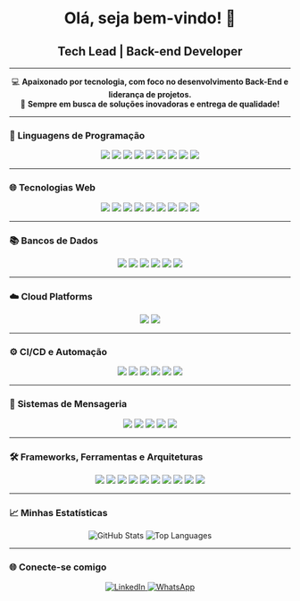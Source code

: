 <h1 align="center">Olá, seja bem-vindo! 👋</h1>
<h2 align="center">Tech Lead | Back-end Developer</h2>

---

<div align="center">

💻 **Apaixonado por tecnologia, com foco no desenvolvimento Back-End e liderança de projetos.**  
🚀 **Sempre em busca de soluções inovadoras e entrega de qualidade!**

</div>

---

### 🔧 **Linguagens de Programação**
<div align="center">
  <img src="https://img.shields.io/badge/PHP-777BB4?style=for-the-badge&logo=php&logoColor=white"/>
  <img src="https://img.shields.io/badge/JavaScript-F7DF1E?style=for-the-badge&logo=javascript&logoColor=black"/>
  <img src="https://img.shields.io/badge/TypeScript-007ACC?style=for-the-badge&logo=typescript&logoColor=white"/>
  <img src="https://img.shields.io/badge/Python-3776AB?style=for-the-badge&logo=python&logoColor=white"/>
  <img src="https://img.shields.io/badge/Visual%20Basic-9458F7?style=for-the-badge&logo=visual-basic&logoColor=white"/>
  <img src="https://img.shields.io/badge/VBA-2746A1?style=for-the-badge&logo=visual-basic&logoColor=white"/>
  <img src="https://img.shields.io/badge/Java-007396?style=for-the-badge&logo=java&logoColor=white"/>
  <img src="https://img.shields.io/badge/Spring%20Boot-6DB33F?style=for-the-badge&logo=springboot&logoColor=white"/>
  <img src="https://img.shields.io/badge/Spring%20Cloud-6DB33F?style=for-the-badge&logo=springcloud&logoColor=white"/>
</div>

---

### 🌐 **Tecnologias Web**
<div align="center">
  <img src="https://img.shields.io/badge/HTML-E34F26?style=for-the-badge&logo=html5&logoColor=white"/>
  <img src="https://img.shields.io/badge/CSS-1572B6?style=for-the-badge&logo=css3&logoColor=white"/>
  <img src="https://img.shields.io/badge/JavaScript-F7DF1E?style=for-the-badge&logo=javascript&logoColor=black"/>
  <img src="https://img.shields.io/badge/TypeScript-007ACC?style=for-the-badge&logo=typescript&logoColor=white"/>
  <img src="https://img.shields.io/badge/React-20232A?style=for-the-badge&logo=react&logoColor=61DAFB"/>
  <img src="https://img.shields.io/badge/Angular-E23237?style=for-the-badge&logo=angular&logoColor=white"/>
  <img src="https://img.shields.io/badge/Bootstrap-563D7C?style=for-the-badge&logo=bootstrap&logoColor=white"/>
  <img src="https://img.shields.io/badge/Tailwind%20CSS-06B6D4?style=for-the-badge&logo=tailwindcss&logoColor=white"/>
  <img src="https://img.shields.io/badge/GraphQL-E10098?style=for-the-badge&logo=graphql&logoColor=white"/>
</div>

---

### 📚 **Bancos de Dados**
<div align="center">
  <img src="https://img.shields.io/badge/MySQL-00000F?style=for-the-badge&logo=mysql&logoColor=white"/>
  <img src="https://img.shields.io/badge/PostgreSQL-316192?style=for-the-badge&logo=postgresql&logoColor=white"/>
  <img src="https://img.shields.io/badge/MongoDB-4EA94B?style=for-the-badge&logo=mongodb&logoColor=white"/>
  <img src="https://img.shields.io/badge/Amazon%20DynamoDB-4053D6?style=for-the-badge&logo=Amazon%20DynamoDB&logoColor=white"/>
  <img src="https://img.shields.io/badge/Redis-%23DD0031.svg?style=for-the-badge&logo=redis&logoColor=white"/>
  <img src="https://img.shields.io/badge/H2-000000?style=for-the-badge&logo=h2&logoColor=white"/>
</div>

---

### ☁️ **Cloud Platforms**
<div align="center">
  <img src="https://img.shields.io/badge/Amazon%20AWS-232F3E?style=for-the-badge&logo=amazon-aws&logoColor=white"/>
  <img src="https://img.shields.io/badge/Google%20Cloud-4285F4?style=for-the-badge&logo=google-cloud&logoColor=white"/>
</div>

---

### ⚙️ **CI/CD e Automação**
<div align="center">
  <img src="https://img.shields.io/badge/GitHub%20Actions-2088FF?style=for-the-badge&logo=github-actions&logoColor=white"/>
  <img src="https://img.shields.io/badge/Jenkins-D24939?style=for-the-badge&logo=jenkins&logoColor=white"/>
  <img src="https://img.shields.io/badge/TravisCI-3E8BFF?style=for-the-badge&logo=travis&logoColor=white"/>
  <img src="https://img.shields.io/badge/CircleCI-000000?style=for-the-badge&logo=circleci&logoColor=white"/>
  <img src="https://img.shields.io/badge/AWS%20CodePipeline-FF9900?style=for-the-badge&logo=amazon-aws&logoColor=white"/>
  <img src="https://img.shields.io/badge/GitLab%20CI%2FCD-FCA121?style=for-the-badge&logo=gitlab&logoColor=white"/>
</div>

---

### 📩 **Sistemas de Mensageria**
<div align="center">
  <img src="https://img.shields.io/badge/Amazon%20SQS-FF9900?style=for-the-badge&logo=amazon-aws&logoColor=white"/>
  <img src="https://img.shields.io/badge/SNS-232F3E?style=for-the-badge&logo=amazon-aws&logoColor=white"/>
  <img src="https://img.shields.io/badge/RabbitMQ-FF6600?style=for-the-badge&logo=rabbitmq&logoColor=white"/>
  <img src="https://img.shields.io/badge/Apache%20Kafka-231F20?style=for-the-badge&logo=apache-kafka&logoColor=white"/>
  <img src="https://img.shields.io/badge/Google%20Pub/Sub-4285F4?style=for-the-badge&logo=google-cloud&logoColor=white"/>
</div>

---

### 🛠️ **Frameworks, Ferramentas e Arquiteturas**
<div align="center">
  <img src="https://img.shields.io/badge/Node.js-339933?style=for-the-badge&logo=nodedotjs&logoColor=white"/>
  <img src="https://img.shields.io/badge/AngularJS-E23237?style=for-the-badge&logo=angularjs&logoColor=white"/>
  <img src="https://img.shields.io/badge/React-20232A?style=for-the-badge&logo=react&logoColor=61DAFB"/>
  <img src="https://img.shields.io/badge/Terraform-623CE4?style=for-the-badge&logo=terraform&logoColor=white"/>
  <img src="https://img.shields.io/badge/ScriptCase-009639?style=for-the-badge&logo=php&logoColor=white"/>
  <img src="https://img.shields.io/badge/Docker-2CA5E0?style=for-the-badge&logo=docker&logoColor=white"/>
  <img src="https://img.shields.io/badge/Serverless-FD5750?style=for-the-badge&logo=serverless&logoColor=white"/>
  <img src="https://img.shields.io/badge/Postman-FF6C37?style=for-the-badge&logo=Postman&logoColor=white"/>
  <img src="https://img.shields.io/badge/H2%20Database-000000?style=for-the-badge&logo=h2&logoColor=white"/>
  <img src="https://img.shields.io/badge/Swagger-85EA2D?style=for-the-badge&logo=swagger&logoColor=white"/>
</div>

---

### 📈 **Minhas Estatísticas**
<div align="center">
  <img src="https://github-readme-stats.vercel.app/api?username=marcosbaima&show_icons=true&theme=tokyonight" alt="GitHub Stats" />
  <img src="https://github-readme-stats.vercel.app/api/top-langs/?username=marcosbaima&layout=compact&theme=tokyonight" alt="Top Languages" />
</div>

---

### 🌐 **Conecte-se comigo**
<div align="center">
  <a href="https://www.linkedin.com/in/marcos-baima-4312a739/">
    <img src="https://img.shields.io/badge/LinkedIn-0077B5?style=for-the-badge&logo=linkedin&logoColor=white" alt="LinkedIn">
  </a>
  <a href="https://api.whatsapp.com/send?phone=5585989031162/">
    <img src="https://img.shields.io/badge/WhatsApp-25D366?style=for-the-badge&logo=whatsapp&logoColor=white" alt="WhatsApp">
  </a>
</div>
